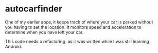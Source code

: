 # autocarfinder
One of my earlier apps, it keeps track of where your car is parked without you having to set the location. It monitors speed and 
acceleration to determine when you have left your car. 

This code needs a refactoring, as it was written while I was still learning Android.
